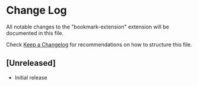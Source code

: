 # Change Log

All notable changes to the "bookmark-extension" extension will be documented in this file.

Check [Keep a Changelog](http://keepachangelog.com/) for recommendations on how to structure this file.

## [Unreleased]

- Initial release
